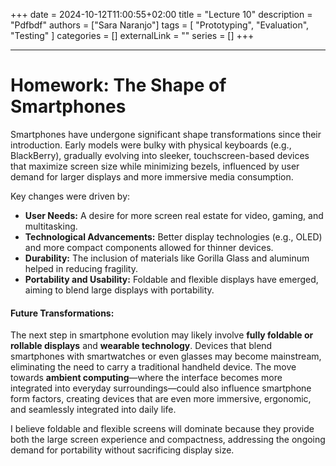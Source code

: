 +++ 
date = 2024-10-12T11:00:55+02:00
title = "Lecture 10"
description = "Pdfbdf"
authors = ["Sara Naranjo"]
tags = [
    "Prototyping",
    "Evaluation",
    "Testing"
    ]
categories = []
externalLink = ""
series = []
+++

___
# Homework: The Shape of Smartphones
Smartphones have undergone significant shape transformations since their introduction. Early models were bulky with physical keyboards (e.g., BlackBerry), gradually evolving into sleeker, touchscreen-based devices that maximize screen size while minimizing bezels, influenced by user demand for larger displays and more immersive media consumption.

Key changes were driven by:
- **User Needs:** A desire for more screen real estate for video, gaming, and multitasking.
- **Technological Advancements:** Better display technologies (e.g., OLED) and more compact components allowed for thinner devices.
- **Durability:** The inclusion of materials like Gorilla Glass and aluminum helped in reducing fragility.
- **Portability and Usability:** Foldable and flexible displays have emerged, aiming to blend large displays with portability.

#### Future Transformations:
The next step in smartphone evolution may likely involve **fully foldable or rollable displays** and **wearable technology**. Devices that blend smartphones with smartwatches or even glasses may become mainstream, eliminating the need to carry a traditional handheld device. The move towards **ambient computing**—where the interface becomes more integrated into everyday surroundings—could also influence smartphone form factors, creating devices that are even more immersive, ergonomic, and seamlessly integrated into daily life.

I believe foldable and flexible screens will dominate because they provide both the large screen experience and compactness, addressing the ongoing demand for portability without sacrificing display size.